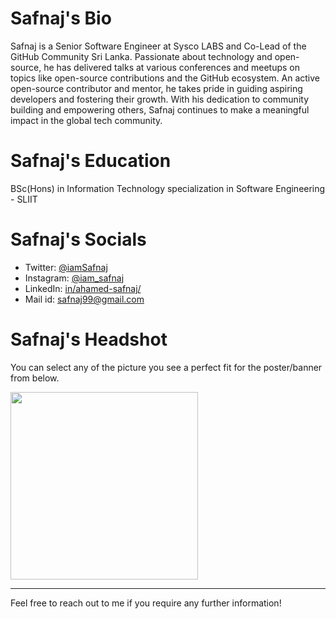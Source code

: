 # Safnaj's Bio

Safnaj is a Senior Software Engineer at Sysco LABS and Co-Lead of the GitHub Community Sri Lanka. Passionate about technology and open-source, he has delivered talks at various conferences and meetups on topics like open-source contributions and the GitHub ecosystem. An active open-source contributor and mentor, he takes pride in guiding aspiring developers and fostering their growth. With his dedication to community building and empowering others, Safnaj continues to make a meaningful impact in the global tech community.

# Safnaj's Education

BSc(Hons) in Information Technology specialization in Software Engineering - SLIIT

# Safnaj's Socials

- Twitter: <a href="https://twitter.com/iamSafnaj/">@iamSafnaj</a>
- Instagram: <a href="https://www.instagram.com/iam_safnaj/">@iam_safnaj</a>
- LinkedIn: <a href="https://www.linkedin.com/in/ahamed-safnaj/">in/ahamed-safnaj/</a>
- Mail id: <a href="mailto:safnaj99@gmail.com">safnaj99@gmail.com</a>

# Safnaj's Headshot

You can select any of the picture you see a perfect fit for the poster/banner from below.

<img src="https://github.com/Safnaj/safnaj-bio/assets/37530024/2055857d-8d52-4435-909c-6504eda57fd9" width="300" height="300">

- - -

Feel free to reach out to me if you require any further information!
